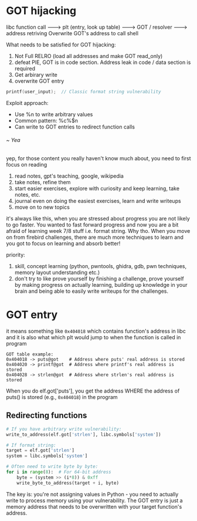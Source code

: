 # GOT hijacking 

libc function call ---> plt (entry, look up table) ---> GOT / resolver ---> address retriving
Overwrite GOT's address to call shell 

What needs to be satisfied for GOT hijacking:

1. Not Full RELRO (load all addresses and make GOT read_only)
2. defeat PIE, GOT is in code section. Address leak in code / data section is required 
3. Get arbirary write 
4. overwrite GOT entry

```c
printf(user_input);  // Classic format string vulnerability
```
Exploit approach:

- Use %n to write arbitrary values
- Common pattern: %<number>c%<index>$n
- Can write to GOT entries to redirect function calls



###### ~ Yea
yep, for those content you really haven't know much about, you need to first focus on reading

1. read notes, gpt's teaching, google, wikipedia 
2. take notes, refine them 
3. start easier exercises, explore with curiosity and keep learning, take notes, etc.
4. journal even on doing the easiest exercises, learn and write writeups
5. move on to new topics



it's always like this, when you are stressed about progress you are not likely to go faster.
You wanted to fast forward progress and now you are a bit afraid of learning week 7/8 stuff i.e. format string. Why tho. When you move on from firebird challenges, there are much more techniques to learn and you got to focus on learning and absorb better! 

priority:
1. skill, concept learning (python, pwntools, ghidra, gdb, pwn techniques, memory layout understanding etc.)
2. don't try to like prove yourself by finishing a challenge, prove yourself by making progress on actually learning, building up knowledge in your brain and being able to easily write writeups for the challenges.



# GOT entry

it means something like `0x404018` which contains function's address in libc and it is also what which plt would jump to when the function is called in program 
```
GOT table example:
0x404018 -> puts@got    # Address where puts' real address is stored
0x404020 -> printf@got  # Address where printf's real address is stored
0x404028 -> strlen@got  # Address where strlen's real address is stored
```
When you do elf.got['puts'], you get the address WHERE the address of puts() is stored (e.g., `0x404018`) in the program 

## Redirecting functions 
```py
# If you have arbitrary write vulnerability:
write_to_address(elf.got['strlen'], libc.symbols['system'])

# If format string:
target = elf.got['strlen']
system = libc.symbols['system']

# Often need to write byte by byte:
for i in range(8):  # For 64-bit address
    byte = (system >> (i*8)) & 0xff
    write_byte_to_address(target + i, byte)
```
The key is: you're not assigning values in Python - you need to actually write to process memory using your vulnerability. The GOT entry is just a memory address that needs to be overwritten with your target function's address.